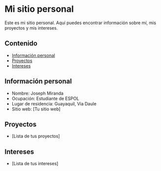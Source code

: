 # Mi sitio personal
Este es mi sitio personal. Aquí puedes encontrar información sobre mí, mis
proyectos y mis intereses.
## Contenido
* [Información personal](#información-personal)
* [Proyectos](#proyectos)
* [Intereses](#intereses)
## Información personal
* Nombre: Joseph Miranda
* Ocupación: Estudiante de ESPOL
* Lugar de residencia: Guayaquil, Via Daule
* Sitio web: [Tu sitio web]
## Proyectos
* [Lista de tus proyectos]
## Intereses
* [Lista de tus intereses]
